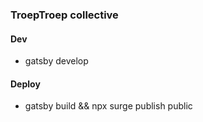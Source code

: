 ### TroepTroep collective

#### Dev
- gatsby develop


#### Deploy
- gatsby build && npx surge publish public
